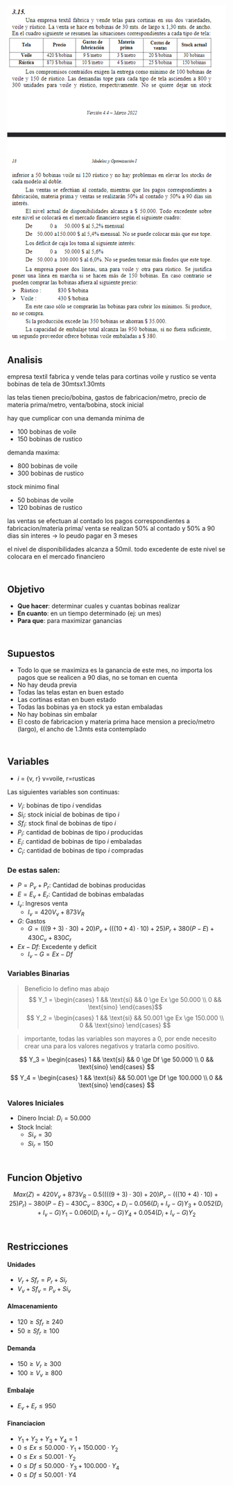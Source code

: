![alt text](3.15.png)

## Analisis

empresa textil fabrica y vende telas para cortinas voile y rustico
se venta bobinas de tela de 30mtsx1.30mts

las telas tienen precio/bobina, gastos de fabricacion/metro, precio de materia prima/metro, venta/bobina, stock inicial 

hay que cumplicar con una demanda minima de
- 100 bobinas de voile
- 150 bobinas de rustico

demanda maxima:
- 800 bobinas de voile
- 300 bobinas de rustico

stock minimo final 
- 50 bobinas de voile
- 120 bobinas de rustico

las ventas se efectuan al contado
los pagos correspondientes a fabricacion/materia prima/ venta se realizan 50% al contado y 50% a 90 dias sin interes -> lo peudo pagar en 3 meses

el nivel de disponibilidades alcanza a 50mil. todo excedente de este nivel se colocara en el mercado financiero

## <br> Objetivo
- **Que hacer**: determinar cuales y cuantas bobinas realizar 
- **En cuanto**: en un tiempo determinado (ej: un mes)
- **Para que**: para maximizar ganancias



## <br> Supuestos
- Todo lo que se maximiza es la ganancia de este mes, no importa los pagos que se realicen a 90 dias, no se toman en cuenta
- No hay deuda previa
- Todas las telas estan en buen estado
- Las cortinas estan en buen estado
- Todas las bobinas ya en stock ya estan embaladas
- No hay bobinas sin embalar
- El costo de fabricacion y materia prima hace mension a precio/metro (largo), el ancho de 1.3mts esta contemplado



## <br> Variables
- $i$ = {v, r}  v=voile, r=rusticas

Las siguientes variables son continuas:
- $V_i$: bobinas de tipo $i$ vendidas
- $Si_i$: stock inicial de bobinas de tipo $i$
- $Sf_i$: stock final de bobinas de tipo $i$
- $P_i$: cantidad de bobinas de tipo $i$ producidas
- $E_i$: cantidad de bobinas de tipo $i$ embaladas
- $C_i$: cantidad de bobinas de tipo $i$ compradas

### De estas salen:
- $P = P_v + P_r$: Cantidad de bobinas producidas
- $E = E_v + E_r$: Cantidad de bobinas embaladas
- $I_v$: Ingresos venta
  - $I_v = 420 V_v + 873 V_R$
- $G$: Gastos 
  - $G = (((9+3)\cdot 30) + 20) P_v + (((10+4) \cdot 10) + 25) P_r + 380 (P - E) + 430 C_v + 830 C_r$
- $Ex - Df$: Excedente y deficit
  - $I_v - G = Ex - Df$ 


### Variables Binarias
> Beneficio lo defino mas abajo
$$  Y_1 =
        \begin{cases}
            1 && \text{si} && 0 \ge Ex \ge 50.000 \\
            0 && \text{sino}
        \end{cases}$$
$$  Y_2 =
        \begin{cases}
            1 && \text{si} && 50.001 \ge Ex \ge 150.000 \\
            0 && \text{sino}
        \end{cases} $$


> importante, todas las variables son mayores a 0, por ende necesito crear una para los valores negativos y tratarla como positivo.

$$  Y_3 =
        \begin{cases}
            1 && \text{si} && 0 \ge Df \ge 50.000 \\
            0 && \text{sino}
        \end{cases} $$
$$  Y_4 =
        \begin{cases}
            1 && \text{si} && 50.001 \ge Df \ge 100.000 \\
            0 && \text{sino}
        \end{cases} $$

### Valores Iniciales
- Dinero Incial: $D_i = 50.000$
- Stock Incial:
  - $Si_v = 30$
  - $Si_r = 150$


## <br> Funcion Objetivo  

$$
Max(Z) = 
    420 V_v + 873 V_R 
    - 0.5( (((9+3)\cdot 30) + 20) P_v - (((10+4) \cdot 10) + 25) P_r )
    - 380 (P - E)
    - 430 C_v - 830 C_r
    + D_i
    - 0.056 (D_i + I_v - G) Y_3
    + 0.052 (D_i + I_v - G) Y_1
    - 0.060 (D_i + I_v - G) Y_4
    + 0.054 (D_i + I_v - G) Y_2
$$



## <br> Restricciones
#### Unidades
- $V_r + Sf_r = P_r + Si_r$ 
- $V_v + Sf_v = P_v + Si_v$ 

#### Almacenamiento
- $120 \ge Sf_r \ge 240$
- $50  \ge Sf_r \ge 100$

#### Demanda
- $150 \ge V_r \ge 300$
- $100 \ge V_v \ge 800$

#### Embalaje
- $E_v + E_r \le 950$

#### Financiacion
- $Y_1 + Y_2 + Y_3 + Y_4 = 1$
- $0 \le Ex \le 50.000 \cdot Y_1 + 150.000 \cdot Y_2$
- $0 \le Ex \le 50.001 \cdot Y_2$
- $0 \le Df \le 50.000 \cdot Y_3 + 100.000 \cdot Y_4$
- $0 \le Df \le 50.001 \cdot Y4$